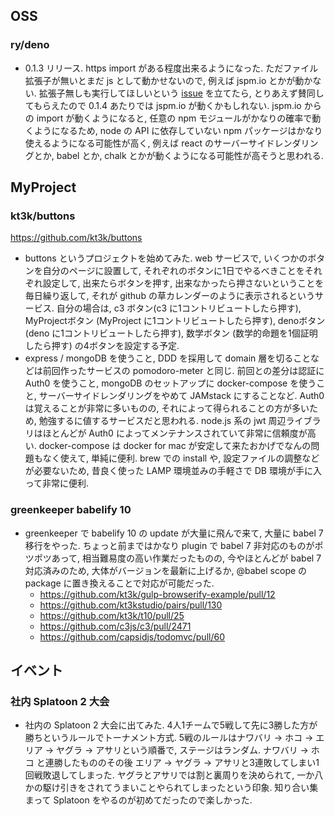 ## OSS

### ry/deno

- 0.1.3 リリース. https import がある程度出来るようになった. ただファイル拡張子が無いとまだ js として動かせないので, 例えば jspm.io とかが動かない. 拡張子無しも実行してほしいという [issue](https://github.com/denoland/deno/issues/702) を立てたら, とりあえず賛同してもらえたので 0.1.4 あたりでは jspm.io が動くかもしれない. jspm.io からの import が動くようになると, 任意の npm モジュールがかなりの確率で動くようになるため, node の API に依存していない npm パッケージはかなり使えるようになる可能性が高く, 例えば react のサーバーサイドレンダリングとか, babel とか, chalk とかが動くようになる可能性が高そうと思われる.

## MyProject

### kt3k/buttons

https://github.com/kt3k/buttons

- buttons というプロジェクトを始めてみた. web サービスで, いくつかのボタンを自分のページに設置して, それぞれのボタンに1日でやるべきことをそれぞれ設定して, 出来たらボタンを押す, 出来なかったら押さないということを毎日繰り返して, それが github の草カレンダーのように表示されるというサービス. 自分の場合は, c3 ボタン(c3 に1コントリビュートしたら押す), MyProjectボタン (MyProject に1コントリビュートしたら押す), denoボタン(deno に1コントリビュートしたら押す), 数学ボタン (数学的命題を1個証明したら押す) の4ボタンを設定する予定.
- express / mongoDB を使うこと, DDD を採用して domain 層を切ることなどは前回作ったサービスの pomodoro-meter と同じ. 前回との差分は認証に Auth0 を使うこと, mongoDB のセットアップに docker-compose を使うこと, サーバーサイドレンダリングをやめて JAMstack にすることなど. Auth0 は覚えることが非常に多いものの, それによって得られることの方が多いため, 勉強するに値するサービスだと思われる. node.js 系の jwt 周辺ライブラリはほとんどが Auth0 によってメンテナンスされていて非常に信頼度が高い. docker-compose は docker for mac が安定して来たおかげでなんの問題もなく使えて, 単純に便利. brew での install や, 設定ファイルの調整などが必要ないため, 昔良く使った LAMP 環境並みの手軽さで DB 環境が手に入って非常に便利.

### greenkeeper babelify 10

- greenkeeper で babelify 10 の update が大量に飛んで来て, 大量に babel 7 移行をやった. ちょっと前まではかなり plugin で babel 7 非対応のものがポツポツあって, 相当難易度の高い作業だったものの, 今やほとんどが babel 7 対応済みのため, 大体がバージョンを最新に上げるか, @babel scope の package に置き換えることで対応が可能だった.
  - https://github.com/kt3k/gulp-browserify-example/pull/12
  - https://github.com/kt3kstudio/pairs/pull/130
  - https://github.com/kt3k/t10/pull/25
  - https://github.com/c3js/c3/pull/2471
  - https://github.com/capsidjs/todomvc/pull/60

## イベント

### 社内 Splatoon 2 大会

- 社内の Splatoon 2 大会に出てみた. 4人1チームで5戦して先に3勝した方が勝ちというルールでトーナメント方式. 5戦のルールはナワバリ -> ホコ -> エリア -> ヤグラ -> アサリという順番で, ステージはランダム. ナワバリ -> ホコ と連勝したもののその後 エリア -> ヤグラ -> アサリと3連敗してしまい1回戦敗退してしまった. ヤグラとアサリでは割と裏周りを決められて, 一か八かの駆け引きをされてうまいことやられてしまったという印象. 知り合い集まって Splatoon をやるのが初めてだったので楽しかった.

